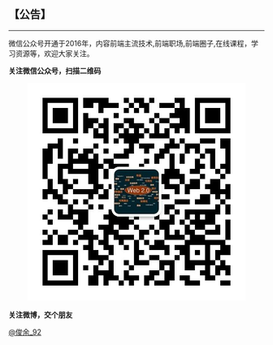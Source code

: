 ## 【公告】
----

微信公众号开通于2016年，内容前端主流技术,前端职场,前端圈子,在线课程，学习资源等，欢迎大家关注。

**关注微信公众号，扫描二维码**
<div align="center">
<img src="https://github.com/jslygljy/resume/blob/master/qrcode.jpg" alt=""/><br>
</div>

**关注微博，交个朋友**

[@俊余_92](http://weibo.com/u/2154664687?is_all=1)

